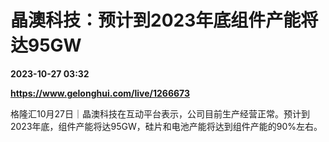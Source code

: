 # 晶澳科技：预计到2023年底组件产能将达95GW

**2023-10-27 03:32**

**https://www.gelonghui.com/live/1266673**

格隆汇10月27日｜晶澳科技在互动平台表示，公司目前生产经营正常。预计到2023年底，组件产能将达95GW，硅片和电池产能将达到组件产能的90%左右。